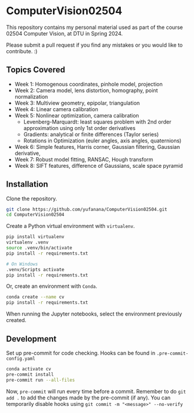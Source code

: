 # ComputerVision02504

This repository contains my personal material used as part of the course 02504 Computer Vision, at DTU in Spring 2024.

Please submit a pull request if you find any mistakes or you would like to contribute. :)

## Topics Covered

- Week 1: Homogenous coordinates, pinhole model, projection
- Week 2: Camera model, lens distortion, homography, point normalization
- Week 3: Multiview geometry, epipolar, triangulation
- Week 4: Linear camera calibration
- Week 5: Nonlinear optimization, camera calibration
    - Levenberg-Marquardt: least squares problem with 2nd order approximation using only 1st order derivatives
    - Gradients: analytical or finite differences (Taylor series)
    - Rotations in Optimization (euler angles, axis angles, quaternions)
- Week 6: Simple features, Harris corner, Gaussian filtering, Gaussian derivative,
- Week 7: Robust model fitting, RANSAC, Hough transform
- Week 8: SIFT features, difference of Gaussians, scale space pyramid

## Installation

Clone the repository.

```bash
git clone https://github.com/yufanana/ComputerVision02504.git
cd ComputerVision02504
```

Create a Python virtual environment with `virtualenv`.

```bash
pip install virtualenv
virtualenv .venv
source .venv/bin/activate
pip install -r requirements.txt
```

```bash
# On Windows
.venv/Scripts activate
pip install -r requirements.txt
```

Or, create an environment with `Conda`.

```bash
conda create --name cv
pip install -r requirements.txt
```

When running the Jupyter notebooks, select the environment previously created.

## Development

Set up pre-commit for code checking. Hooks can be found in `.pre-commit-config.yaml`

```bash
conda activate cv
pre-commit install
pre-commit run --all-files
```

Now, `pre-commit` will run every time before a commit. Remember to do `git add .` to add the changes made by the pre-commit (if any). You can temporarily disable hooks using `git commit -m "<message>" --no-verify`
